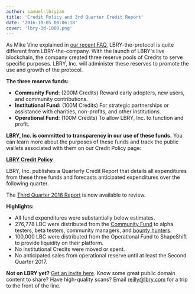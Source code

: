 ```yaml
---
author: samuel-lbryian
title: 'Credit Policy and 3rd Quarter Credit Report'
date: '2016-10-05 00:06:18'
cover: 'lbry-3d-1000.png'
---
```


As Mike Vine explained in [our recent FAQ](/news/reddit-ama-answers#whatis), LBRY-the-protocol is quite different from LBRY-the-company. With the launch of LBRY's live blockchain, the company created three reserve pools of Credits to serve specific purposes. LBRY, Inc. will administer these reserves to promote the use and growth of the protocol.

**The three reserve funds:**

- **Community Fund:** (200M Credits) Reward early adopters, new users, and community contributions.
- **Institutional Fund:** (100M Credits) For strategic partnerships or assistance with charities, non-profits, and other institutions.
- **Operational Fund:** (100M Credits) To allow LBRY, Inc. to function and profit.

**LBRY, Inc. is committed to transparency in our use of these funds.** You can learn more about the purposes of these funds and track the public wallets associated with them on our Credit Policy page:

[**LBRY Credit Policy**](/faq/credit-policy)

LBRY, Inc. publishes a Quarterly Credit Report that details all expenditures from these three funds and forecasts anticipated expenditures over the following quarter.

The [Third Quarter 2016 Report](https://lbry.com/credit-reports/2016-q3) is now available to review.

**Highlights:**

- All fund expenditures were substantially below estimates.
- 276,778 LBC were distributed from the [Community Fund](https://docs.google.com/spreadsheets/d/1zPG58YuLPqpB3yzypntRWouoEVc4saDOifpnvnwS8Rc/edit?ts=57f28d0e#gid=0) to alpha testers, beta testers, community managers, and [bounty hunters](/bounty).
- 100,000 LBC were distributed from the Operational Fund to ShapeShift to provide liquidity on their platform.
- No institutional Credits were moved or spent.
- No anticipated sales from operational reserve until at least the Second Quarter 2017.

**Not on LBRY yet?** [Get an invite here](/get). Know some great public domain content to share? Have high-quality scans? Email [reilly@lbry.com](mailto:reilly@lbry.com) for a trip to the front of the line.
